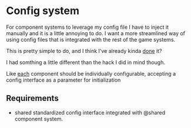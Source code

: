 # Config system

For component systems to leverage my config file I have to inject it manually and it is a little annoying to do. I want a more streamlined way of using config files that is integrated with the rest of the game systems.

This is pretty simple to do, and I think I've already kinda [done](../done.md) it?

I had somthing a little different than the hack I did in mind though.

Like [each](../../docs/Pools/Dynamic/each.md) component should be individually configurable, accepting a config interface as a parameter for initialization

## Requirements

- shared standardized config interface integrated with @shared component system.